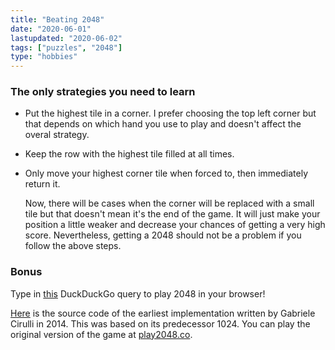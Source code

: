 ```yaml
---
title: "Beating 2048"
date: "2020-06-01"
lastupdated: "2020-06-02"
tags: ["puzzles", "2048"]
type: "hobbies"
---
```


### The only strategies you need to learn

- Put the highest tile in a corner. I prefer choosing the top left corner but that depends on which hand you use to play and doesn't affect the overal strategy.

- Keep the row with the highest tile filled at all times.

- Only move your highest corner tile when forced to, then immediately return it.

  Now, there will be cases when the corner will be replaced with a small tile but that doesn't mean it's the end of the game. It will just make your position a little weaker and decrease your chances of getting a very high score. Nevertheless, getting a 2048 should not be a problem if you follow the above steps.

### Bonus

Type in [this](https://duckduckgo.com/?q=2048) DuckDuckGo query to play 2048 in your browser!

[Here](https://github.com/gabrielecirulli/2048) is the source code of the earliest implementation written by Gabriele Cirulli in 2014. This was based on its predecessor 1024. You can play the original version of the game at [play2048.co](https://play2048.co/).
